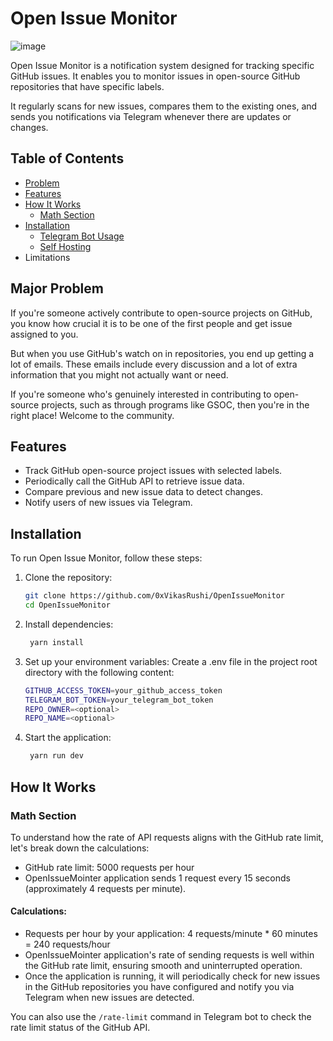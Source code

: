 # Open Issue Monitor
![image](https://github.com/0xVikasRushi/OpenIssueMonitor/assets/88543171/be60de22-56bd-4f70-9877-9b87013feabc)

Open Issue Monitor is a notification system designed for tracking specific GitHub issues. It enables you to monitor issues in open-source GitHub repositories that have specific labels. 


It regularly scans for new issues, compares them to the existing ones, and sends you notifications via Telegram whenever there are updates or changes.

## Table of Contents
- [Problem](#major-problem)
- [Features](#features)
- [How It Works](#how-it-works)
  - [Math Section](#math-section)
- [Installation](#installation)
    - [Telegram Bot Usage](#telegram-bot-usage)
    - [Self Hosting](#self-hosting)
- Limitations 
## Major Problem
 
If you're someone  actively contribute to open-source projects on GitHub, you know how crucial it is to be one of the first people and get issue assigned to you. 

But when you use GitHub's watch on in repositories, you end up getting a lot of emails. These emails include every discussion and a lot of extra information that you might not actually want or need.

If you're someone who's genuinely interested in contributing to open-source projects, such as through programs like GSOC, then you're in the right place! Welcome to the community.


## Features

- Track GitHub open-source project issues with selected labels.
- Periodically call the GitHub API to retrieve issue data.
- Compare previous and new issue data to detect changes.
- Notify users of new issues via Telegram.

## Installation

To run Open Issue Monitor, follow these steps:

1. Clone the repository:

   ```bash
   git clone https://github.com/0xVikasRushi/OpenIssueMonitor
   cd OpenIssueMonitor
2. Install dependencies:
   ```bash
    yarn install
3. Set up your environment variables:
Create a .env file in the project root directory with the following content:
    ```bash
    GITHUB_ACCESS_TOKEN=your_github_access_token
    TELEGRAM_BOT_TOKEN=your_telegram_bot_token
    REPO_OWNER=<optional>
    REPO_NAME=<optional>
    
4. Start the application:
    ```bash
     yarn run dev
## How It Works
### Math Section
To understand how the rate of API requests aligns with the GitHub rate limit, let's break down the calculations:
- GitHub rate limit: 5000 requests per hour
- OpenIssueMointer application sends 1 request every 15 seconds (approximately 4 requests per minute).

#### Calculations:

- Requests per hour by your application: 4 requests/minute * 60 minutes = 240 requests/hour
- OpenIssueMointer application's rate of sending requests is well within the GitHub rate limit, ensuring smooth and uninterrupted operation.
- Once the application is running, it will periodically check for new issues in the GitHub repositories you have configured and notify you via 
Telegram when new issues are detected.

You can also use the `/rate-limit` command in Telegram bot to check the rate limit status of the GitHub API.

